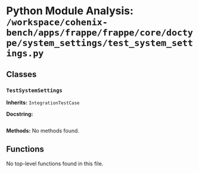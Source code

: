# Python Module Analysis: `/workspace/cohenix-bench/apps/frappe/frappe/core/doctype/system_settings/test_system_settings.py`

## Classes

### `TestSystemSettings`
**Inherits:** `IntegrationTestCase`


**Docstring:**
```

```

**Methods:**
No methods found.




## Functions

No top-level functions found in this file.
